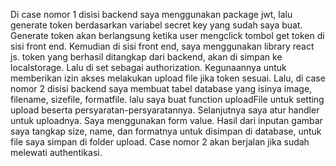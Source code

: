  Di case nomor 1 disisi backend saya menggunakan package jwt, lalu generate token berdasarkan variabel secret key yang sudah saya buat. Generate token akan berlangsung ketika user mengclick tombol get token di sisi front end. Kemudian di sisi front end, saya menggunakan library react js. token yang berhasil ditangkap dari backend, akan di simpan ke localstorage. Lalu di set sebagai authorization. Kegunaannya untuk memberikan izin akses melakukan upload file jika token sesuai.
Lalu, di case nomor 2 disisi backend saya membuat tabel database yang isinya image, filename, sizefile, formatfile. lalu saya buat function uploadFile untuk setting upload beserta persyaratan-persyaratannya. Selanjutnya saya atur handler untuk uploadnya. Saya menggunakan form value. Hasil dari inputan gambar saya tangkap size, name, dan formatnya untuk disimpan di database, untuk file saya simpan di folder upload. Case nomor 2 akan berjalan jika sudah melewati authentikasi.